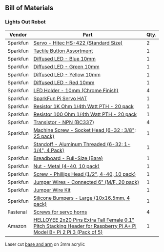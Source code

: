 ## Bill of Materials

### Lights Out Robot

| Vendor       | Part          | Qty.  |
| ------------ | ------------- | ----- |
| Sparkfun | [Servo - Hitec HS-422 (Standard Size)](https://www.sparkfun.com/products/11884) | 2 |
| Sparkfun | [Tactile Button Assortment](https://www.sparkfun.com/products/10302) | 1 |
| Sparkfun | [Diffused LED - Blue 10mm](https://www.sparkfun.com/products/10635) | 1 |
| Sparkfun | [Diffused LED - Green 10mm](https://www.sparkfun.com/products/10633) | 1 |
| Sparkfun | [Diffused LED - Yellow 10mm](https://www.sparkfun.com/products/10634) | 1 |
| Sparkfun | [Diffused LED - Red 10mm](https://www.sparkfun.com/products/10632) | 1 |
| Sparkfun | [LED Holder - 10mm (Chrome Finish)](https://www.sparkfun.com/products/11148) | 4 |
| Sparkfun | [SparkFun Pi Servo HAT](https://www.sparkfun.com/products/14328) | 1 |
| Sparkfun | [Resistor 1K Ohm 1/4th Watt PTH - 20 pack](https://www.sparkfun.com/products/13760) | 1 |
| Sparkfun | [Resistor 100 Ohm 1/4th Watt PTH - 20 pack](https://www.sparkfun.com/products/13761) | 1 |
| Sparkfun | [Transistor - NPN (BC337)](https://www.sparkfun.com/products/13689) | 4 |
| Sparkfun | [Machine Screw - Socket Head (6-32 ; 3/8"; 25 pack)](https://www.sparkfun.com/products/12423) | 1 |
| Sparkfun | [Standoff - Aluminum Threaded (6-32; 1-1/4", 4 Pack)](https://www.sparkfun.com/products/13136) | 1 |
| Sparkfun | [Breadboard - Full-Size (Bare)](https://www.sparkfun.com/products/12615) | 1 |
| Sparkfun | [Nut - Metal (4-40, 10 pack)](https://www.sparkfun.com/products/10454) | 1 |
| Sparkfun | [Screw - Phillips Head (1/2", 4-40, 10 pack)](https://www.sparkfun.com/products/10452) | 1 |
| Sparkfun | [Jumper Wires - Connected 6" (M/F, 20 pack)](https://www.sparkfun.com/products/12794) | 1 |
| Sparkfun | [Jumper Wire Kit](https://www.sparkfun.com/products/124) | 1 |
| Sparkfun | [Silicone Bumpers - Large (10x16.5mm, 4 pack)](https://www.sparkfun.com/products/10594) | 1 |
| Fastenal | [Screws for servo horns](https://www.fastenal.com/products/details/75403) | 4 |
| Amazon | [HELLOYEE 2x20 Pins Extra Tall Female 0.1" Pitch Stacking Header for Raspberry Pi A+ Pi Model B+ Pi 2 Pi 3 (Pack of 5)](https://www.amazon.ca/HELLOYEE-Female-Stacking-Header-Raspberry/dp/B071VFG82G/ref=sr_1_fkmr2_1?ie=UTF8&qid=1520001725&sr=8-1-fkmr2&keywords=40+pin++female+stacking+header) | 1 |

Laser cut [base and arm](https://github.com/udacity/gym-jetson/blob/master/gtc_base_arm.dxf) on 3mm acrylic
